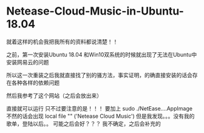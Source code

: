# Netease-Cloud-Music-in-Ubuntu-18.04

就着这样的机会我把我所有的资料都说清楚！！

之前，第一次安装Ubuntu 18.04 和Win10双系统的时候就出现了无法在Ubuntu中安装网易云的问题

所以这一次重装之后我就直接找了别的骚方法，事实证明，的确直接安装的话会存在各种各样的依赖问题

然后我参考了这个网站（之后会放出来）

直接就可以运行
只不过要注意的是！！！
要加上 sudo ./NetEase....AppImage
不然的话会出现   local file  "" ('Netease Cloud Music')
 但是我发现。。。没有我的歌单，登陆以后。。
 可能之后会好？？？ 我不确定，之后会补充的
